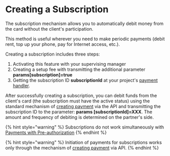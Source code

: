 # Creating a Subscription

The subscription mechanism allows you to automatically debit money from the card without the client's participation.

This method is useful wherever you need to make periodic payments (debit rent, top up your phone, pay for Internet access, etc.).

Creating a subscription includes three steps:

1. Activating this feature with your supervising manager
2. Creating a setup fee with transmitting the additional parameter **params\[subscription]=true**
3. Getting the subscription ID **subscriptionId** at your project's [payment handler](../payment-handler.md).

After successfully creating a subscription, you can debit funds from the client's card (the subscription must have the active status) using the standard mechanism of [creating payment](../create-payment.md) via the API and transmitting the subscription ID to the parameter: **params \[subscriptionId]=XXX**. The amount and frequency of debiting is determined on the partner's side.

{% hint style="warning" %}
Subscriptions do not work simultaneously with [Payments with Pre-authorization](https://help.unitpay.ru/v/master/payments/pre-authorization-payments)
{% endhint %}

{% hint style="warning" %}
Initiation of payments for subscriptions works only through the mechanism of [creating payment](../create-payment.md) via API.
{% endhint %}
